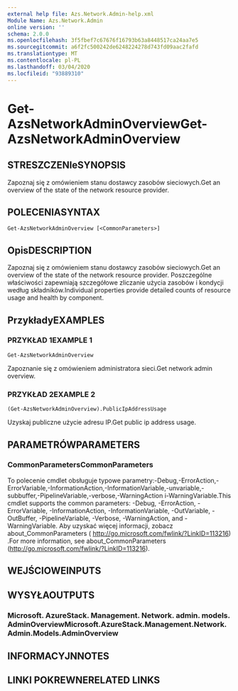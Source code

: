 ```yaml
---
external help file: Azs.Network.Admin-help.xml
Module Name: Azs.Network.Admin
online version: ''
schema: 2.0.0
ms.openlocfilehash: 3f5fbef7c67676f16793b63a8448517ca24aa7e5
ms.sourcegitcommit: a6f2fc500242de6248224278d743fd09aac2fafd
ms.translationtype: MT
ms.contentlocale: pl-PL
ms.lasthandoff: 03/04/2020
ms.locfileid: "93889310"
---
```

# <span data-ttu-id="2b251-101">Get-AzsNetworkAdminOverview</span><span class="sxs-lookup"><span data-stu-id="2b251-101">Get-AzsNetworkAdminOverview</span></span>

## <span data-ttu-id="2b251-102">STRESZCZENIe</span><span class="sxs-lookup"><span data-stu-id="2b251-102">SYNOPSIS</span></span>
<span data-ttu-id="2b251-103">Zapoznaj się z omówieniem stanu dostawcy zasobów sieciowych.</span><span class="sxs-lookup"><span data-stu-id="2b251-103">Get an overview of the state of the network resource provider.</span></span>

## <span data-ttu-id="2b251-104">POLECENIA</span><span class="sxs-lookup"><span data-stu-id="2b251-104">SYNTAX</span></span>

```
Get-AzsNetworkAdminOverview [<CommonParameters>]
```

## <span data-ttu-id="2b251-105">Opis</span><span class="sxs-lookup"><span data-stu-id="2b251-105">DESCRIPTION</span></span>
<span data-ttu-id="2b251-106">Zapoznaj się z omówieniem stanu dostawcy zasobów sieciowych.</span><span class="sxs-lookup"><span data-stu-id="2b251-106">Get an overview of the state of the network resource provider.</span></span> <span data-ttu-id="2b251-107">Poszczególne właściwości zapewniają szczegółowe zliczanie użycia zasobów i kondycji według składników.</span><span class="sxs-lookup"><span data-stu-id="2b251-107">Individual properties provide detailed counts of resource usage and health by component.</span></span>

## <span data-ttu-id="2b251-108">Przykłady</span><span class="sxs-lookup"><span data-stu-id="2b251-108">EXAMPLES</span></span>

### <span data-ttu-id="2b251-109">PRZYKŁAD 1</span><span class="sxs-lookup"><span data-stu-id="2b251-109">EXAMPLE 1</span></span>
```
Get-AzsNetworkAdminOverview
```

<span data-ttu-id="2b251-110">Zapoznanie się z omówieniem administratora sieci.</span><span class="sxs-lookup"><span data-stu-id="2b251-110">Get network admin overview.</span></span>

### <span data-ttu-id="2b251-111">PRZYKŁAD 2</span><span class="sxs-lookup"><span data-stu-id="2b251-111">EXAMPLE 2</span></span>
```
(Get-AzsNetworkAdminOverview).PublicIpAddressUsage
```

<span data-ttu-id="2b251-112">Uzyskaj publiczne użycie adresu IP.</span><span class="sxs-lookup"><span data-stu-id="2b251-112">Get public ip address usage.</span></span>

## <span data-ttu-id="2b251-113">PARAMETRÓW</span><span class="sxs-lookup"><span data-stu-id="2b251-113">PARAMETERS</span></span>

### <span data-ttu-id="2b251-114">CommonParameters</span><span class="sxs-lookup"><span data-stu-id="2b251-114">CommonParameters</span></span>
<span data-ttu-id="2b251-115">To polecenie cmdlet obsługuje typowe parametry:-Debug,-ErrorAction,-ErrorVariable,-InformationAction,-InformationVariable,-unvariable,-subbuffer,-PipelineVariable,-verbose,-WarningAction i-WarningVariable.</span><span class="sxs-lookup"><span data-stu-id="2b251-115">This cmdlet supports the common parameters: -Debug, -ErrorAction, -ErrorVariable, -InformationAction, -InformationVariable, -OutVariable, -OutBuffer, -PipelineVariable, -Verbose, -WarningAction, and -WarningVariable.</span></span> <span data-ttu-id="2b251-116">Aby uzyskać więcej informacji, zobacz about_CommonParameters ( http://go.microsoft.com/fwlink/?LinkID=113216) .</span><span class="sxs-lookup"><span data-stu-id="2b251-116">For more information, see about_CommonParameters (http://go.microsoft.com/fwlink/?LinkID=113216).</span></span>

## <span data-ttu-id="2b251-117">WEJŚCIOWE</span><span class="sxs-lookup"><span data-stu-id="2b251-117">INPUTS</span></span>

## <span data-ttu-id="2b251-118">WYSYŁA</span><span class="sxs-lookup"><span data-stu-id="2b251-118">OUTPUTS</span></span>

### <span data-ttu-id="2b251-119">Microsoft. AzureStack. Management. Network. admin. models. AdminOverview</span><span class="sxs-lookup"><span data-stu-id="2b251-119">Microsoft.AzureStack.Management.Network.Admin.Models.AdminOverview</span></span>

## <span data-ttu-id="2b251-120">INFORMACYJN</span><span class="sxs-lookup"><span data-stu-id="2b251-120">NOTES</span></span>

## <span data-ttu-id="2b251-121">LINKI POKREWNE</span><span class="sxs-lookup"><span data-stu-id="2b251-121">RELATED LINKS</span></span>
